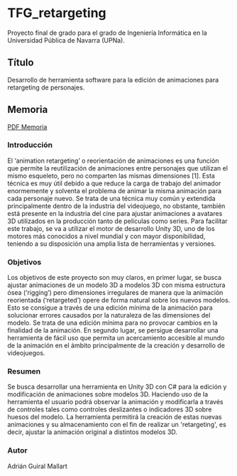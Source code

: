 # TFG_retargeting
Proyecto final de grado para el grado de Ingeniería Informática en la Universidad Pública de Navarra (UPNa).
## Título
Desarrollo de herramienta software para la edición de animaciones para retargeting de personajes.
## Memoria
[PDF Memoria](Recursos/TFG_adrian_guiral_mallart.pdf)
### Introducción
El ‘animation retargeting’ o reorientación de animaciones es una función que permite la reutilización de animaciones entre personajes que utilizan el mismo esqueleto, pero no comparten las mismas dimensiones [1]. Esta técnica es muy útil debido a que reduce la carga de trabajo del animador enormemente y solventa el problema de animar la misma animación para cada personaje nuevo. Se trata de una técnica muy común y extendida principalmente dentro de la industria del videojuego, no obstante, también está presente en la industria del cine para ajustar animaciones a avatares 3D utilizados en la producción tanto de películas como series. Para facilitar este trabajo, se va a utilizar el motor de desarrollo Unity 3D, uno de los motores más conocidos a nivel mundial y con mayor disponibilidad, teniendo a su disposición una amplia lista de herramientas y versiones. 
### Objetivos
Los objetivos de este proyecto son muy claros, en primer lugar, se busca ajustar animaciones de un modelo 3D a modelos 3D con misma estructura ósea (‘rigging’) pero dimensiones irregulares de manera que la animación reorientada (‘retargeted’) opere de forma natural sobre los nuevos modelos. Esto se consigue a través de una edición mínima de la animación para solucionar errores causados por la naturaleza de las dimensiones del modelo. Se trata de una edición mínima para no provocar cambios en la finalidad de la animación. En segundo lugar, se persigue desarrollar una herramienta de fácil uso que permita un acercamiento accesible al mundo de la animación en el ámbito principalmente de la creación y desarrollo de videojuegos.
### Resumen
Se busca desarrollar una herramienta en Unity 3D con C# para la edición y modificación de animaciones sobre modelos 3D. Haciendo uso de la herramienta el usuario podrá observar la animación y modificarla a través de controles tales como controles deslizantes o indicadores 3D sobre huesos del modelo. La herramienta permitirá la creación de estas nuevas animaciones y su almacenamiento con el fin de realizar un 'retargeting', es decir, ajustar la animación original a distintos modelos 3D.
### Autor
Adrián Guiral Mallart
